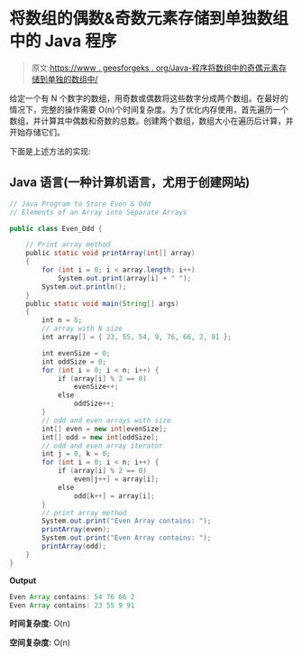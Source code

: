 # 将数组的偶数&奇数元素存储到单独数组中的 Java 程序

> 原文:[https://www . geesforgeks . org/Java-程序将数组中的奇偶元素存储到单独的数组中/](https://www.geeksforgeeks.org/java-program-to-store-even-odd-elements-of-an-array-into-separate-arrays/)

给定一个有 N 个数字的数组，用奇数或偶数将这些数字分成两个数组。在最好的情况下，完整的操作需要 O(n)个时间复杂度。为了优化内存使用，首先遍历一个数组，并计算其中偶数和奇数的总数。创建两个数组，数组大小在遍历后计算，并开始存储它们。

下面是上述方法的实现:

## Java 语言(一种计算机语言，尤用于创建网站)

```java
// Java Program to Store Even & Odd
// Elements of an Array into Separate Arrays

public class Even_Odd {

    // Print array method
    public static void printArray(int[] array)
    {
        for (int i = 0; i < array.length; i++)
            System.out.print(array[i] + " ");
        System.out.println();
    }
    public static void main(String[] args)
    {
        int n = 8;
        // array with N size
        int array[] = { 23, 55, 54, 9, 76, 66, 2, 91 };

        int evenSize = 0;
        int oddSize = 0;
        for (int i = 0; i < n; i++) {
            if (array[i] % 2 == 0)
                evenSize++;
            else
                oddSize++;
        }
        // odd and even arrays with size
        int[] even = new int[evenSize];
        int[] odd = new int[oddSize];
        // odd and even array iterator
        int j = 0, k = 0;
        for (int i = 0; i < n; i++) {
            if (array[i] % 2 == 0)
                even[j++] = array[i];
            else
                odd[k++] = array[i];
        }
        // print array method
        System.out.print("Even Array contains: ");
        printArray(even);
        System.out.print("Even Array contains: ");
        printArray(odd);
    }
}
```

**Output**

```java
Even Array contains: 54 76 66 2 
Even Array contains: 23 55 9 91 

```

**时间复杂度:** O(n)

**空间复杂度:** O(n)